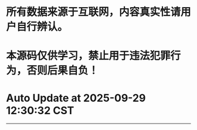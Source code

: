 # 所有数据来源于互联网，内容真实性请用户自行辨认。

# 本源码仅供学习，禁止用于违法犯罪行为，否则后果自负！

# Auto Update  at 2025-09-29 12:30:32 CST
------------------------------------------------
